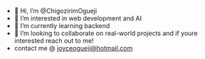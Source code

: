 - 👋 Hi, I’m @ChigozirimOgueji
- 👀 I’m interested in web development and AI
- 🌱 I’m currently learning backend
- 💞️ I’m looking to collaborate on real-world projects and if youre interested reach out to me!
- contact me @ joyceogueji@hotmail.com

<!---
ChigozirimOgueji/ChigozirimOgueji is a ✨ special ✨ repository because its `README.md` (this file) appears on your GitHub profile.
You can click the Preview link to take a look at your changes.
--->
